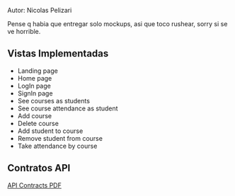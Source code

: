 Autor: Nicolas Pelizari

Pense q habia que entregar solo mockups, asi que toco rushear, sorry si se ve horrible.

## Vistas Implementadas
- Landing page
- Home page
- LogIn page
- SignIn page
- See courses as students
- See course attendance as student
- Add course
- Delete course
- Add student to course
- Remove student from course
- Take attendance by course
## Contratos API
[API Contracts PDF](other_file.md)
